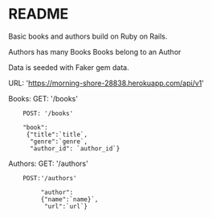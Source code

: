 # README


Basic books and authors  build on Ruby on Rails. 

Authors has many Books
Books belong to an Author

Data is seeded with Faker gem data. 
 


 URL: 'https://morning-shore-28838.herokuapp.com/api/v1'

Books:  GET: '/books'

        
        POST: '/books'
       
        "book":
         {"title":`title`,
          "genre":`genre`,
          "author_id": `author_id`}
        

  

Authors: GET: '/authors'

        
        POST:'/authors'
        
             "author":
             {"name":`name}`,
              "url":`url`}
                  
         
